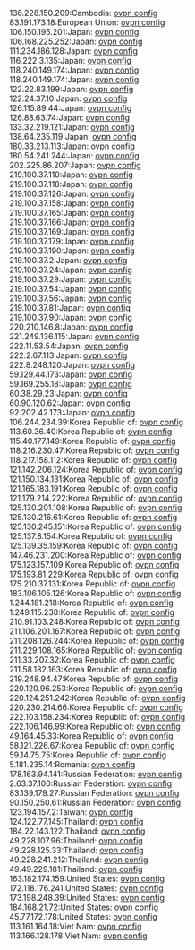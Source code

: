 136.228.150.209:Cambodia: [ovpn config](vpn/136_228_150_209.ovpn)  
83.191.173.18:European Union: [ovpn config](vpn/83_191_173_18.ovpn)  
106.150.195.201:Japan: [ovpn config](vpn/106_150_195_201.ovpn)  
106.168.225.252:Japan: [ovpn config](vpn/106_168_225_252.ovpn)  
111.234.186.128:Japan: [ovpn config](vpn/111_234_186_128.ovpn)  
116.222.3.135:Japan: [ovpn config](vpn/116_222_3_135.ovpn)  
118.240.149.174:Japan: [ovpn config](vpn/118_240_149_174.ovpn)  
118.240.149.174:Japan: [ovpn config](vpn/118_240_149_174.ovpn)  
122.22.83.199:Japan: [ovpn config](vpn/122_22_83_199.ovpn)  
122.24.37.10:Japan: [ovpn config](vpn/122_24_37_10.ovpn)  
126.115.89.44:Japan: [ovpn config](vpn/126_115_89_44.ovpn)  
126.88.63.74:Japan: [ovpn config](vpn/126_88_63_74.ovpn)  
133.32.219.121:Japan: [ovpn config](vpn/133_32_219_121.ovpn)  
138.64.235.119:Japan: [ovpn config](vpn/138_64_235_119.ovpn)  
180.33.213.113:Japan: [ovpn config](vpn/180_33_213_113.ovpn)  
180.54.241.244:Japan: [ovpn config](vpn/180_54_241_244.ovpn)  
202.225.86.207:Japan: [ovpn config](vpn/202_225_86_207.ovpn)  
219.100.37.110:Japan: [ovpn config](vpn/219_100_37_110.ovpn)  
219.100.37.118:Japan: [ovpn config](vpn/219_100_37_118.ovpn)  
219.100.37.126:Japan: [ovpn config](vpn/219_100_37_126.ovpn)  
219.100.37.158:Japan: [ovpn config](vpn/219_100_37_158.ovpn)  
219.100.37.165:Japan: [ovpn config](vpn/219_100_37_165.ovpn)  
219.100.37.166:Japan: [ovpn config](vpn/219_100_37_166.ovpn)  
219.100.37.169:Japan: [ovpn config](vpn/219_100_37_169.ovpn)  
219.100.37.179:Japan: [ovpn config](vpn/219_100_37_179.ovpn)  
219.100.37.190:Japan: [ovpn config](vpn/219_100_37_190.ovpn)  
219.100.37.2:Japan: [ovpn config](vpn/219_100_37_2.ovpn)  
219.100.37.24:Japan: [ovpn config](vpn/219_100_37_24.ovpn)  
219.100.37.29:Japan: [ovpn config](vpn/219_100_37_29.ovpn)  
219.100.37.54:Japan: [ovpn config](vpn/219_100_37_54.ovpn)  
219.100.37.56:Japan: [ovpn config](vpn/219_100_37_56.ovpn)  
219.100.37.81:Japan: [ovpn config](vpn/219_100_37_81.ovpn)  
219.100.37.90:Japan: [ovpn config](vpn/219_100_37_90.ovpn)  
220.210.146.8:Japan: [ovpn config](vpn/220_210_146_8.ovpn)  
221.249.136.115:Japan: [ovpn config](vpn/221_249_136_115.ovpn)  
222.11.53.54:Japan: [ovpn config](vpn/222_11_53_54.ovpn)  
222.2.67.113:Japan: [ovpn config](vpn/222_2_67_113.ovpn)  
222.8.248.120:Japan: [ovpn config](vpn/222_8_248_120.ovpn)  
59.129.44.173:Japan: [ovpn config](vpn/59_129_44_173.ovpn)  
59.169.255.18:Japan: [ovpn config](vpn/59_169_255_18.ovpn)  
60.38.29.23:Japan: [ovpn config](vpn/60_38_29_23.ovpn)  
60.90.120.62:Japan: [ovpn config](vpn/60_90_120_62.ovpn)  
92.202.42.173:Japan: [ovpn config](vpn/92_202_42_173.ovpn)  
106.244.234.39:Korea Republic of: [ovpn config](vpn/106_244_234_39.ovpn)  
113.60.36.40:Korea Republic of: [ovpn config](vpn/113_60_36_40.ovpn)  
115.40.177.149:Korea Republic of: [ovpn config](vpn/115_40_177_149.ovpn)  
118.216.230.47:Korea Republic of: [ovpn config](vpn/118_216_230_47.ovpn)  
118.217.158.112:Korea Republic of: [ovpn config](vpn/118_217_158_112.ovpn)  
121.142.206.124:Korea Republic of: [ovpn config](vpn/121_142_206_124.ovpn)  
121.150.134.131:Korea Republic of: [ovpn config](vpn/121_150_134_131.ovpn)  
121.165.183.191:Korea Republic of: [ovpn config](vpn/121_165_183_191.ovpn)  
121.179.214.222:Korea Republic of: [ovpn config](vpn/121_179_214_222.ovpn)  
125.130.201.108:Korea Republic of: [ovpn config](vpn/125_130_201_108.ovpn)  
125.130.216.61:Korea Republic of: [ovpn config](vpn/125_130_216_61.ovpn)  
125.130.245.151:Korea Republic of: [ovpn config](vpn/125_130_245_151.ovpn)  
125.137.8.154:Korea Republic of: [ovpn config](vpn/125_137_8_154.ovpn)  
125.139.35.159:Korea Republic of: [ovpn config](vpn/125_139_35_159.ovpn)  
147.46.231.200:Korea Republic of: [ovpn config](vpn/147_46_231_200.ovpn)  
175.123.157.109:Korea Republic of: [ovpn config](vpn/175_123_157_109.ovpn)  
175.193.81.229:Korea Republic of: [ovpn config](vpn/175_193_81_229.ovpn)  
175.210.37.131:Korea Republic of: [ovpn config](vpn/175_210_37_131.ovpn)  
183.106.105.126:Korea Republic of: [ovpn config](vpn/183_106_105_126.ovpn)  
1.244.181.218:Korea Republic of: [ovpn config](vpn/1_244_181_218.ovpn)  
1.249.115.238:Korea Republic of: [ovpn config](vpn/1_249_115_238.ovpn)  
210.91.103.248:Korea Republic of: [ovpn config](vpn/210_91_103_248.ovpn)  
211.106.201.167:Korea Republic of: [ovpn config](vpn/211_106_201_167.ovpn)  
211.208.126.244:Korea Republic of: [ovpn config](vpn/211_208_126_244.ovpn)  
211.229.108.165:Korea Republic of: [ovpn config](vpn/211_229_108_165.ovpn)  
211.33.207.32:Korea Republic of: [ovpn config](vpn/211_33_207_32.ovpn)  
211.58.182.163:Korea Republic of: [ovpn config](vpn/211_58_182_163.ovpn)  
219.248.94.47:Korea Republic of: [ovpn config](vpn/219_248_94_47.ovpn)  
220.120.96.253:Korea Republic of: [ovpn config](vpn/220_120_96_253.ovpn)  
220.124.251.242:Korea Republic of: [ovpn config](vpn/220_124_251_242.ovpn)  
220.230.214.66:Korea Republic of: [ovpn config](vpn/220_230_214_66.ovpn)  
222.103.158.234:Korea Republic of: [ovpn config](vpn/222_103_158_234.ovpn)  
222.106.146.99:Korea Republic of: [ovpn config](vpn/222_106_146_99.ovpn)  
49.164.45.33:Korea Republic of: [ovpn config](vpn/49_164_45_33.ovpn)  
58.121.226.67:Korea Republic of: [ovpn config](vpn/58_121_226_67.ovpn)  
59.14.75.75:Korea Republic of: [ovpn config](vpn/59_14_75_75.ovpn)  
5.181.235.14:Romania: [ovpn config](vpn/5_181_235_14.ovpn)  
178.163.94.141:Russian Federation: [ovpn config](vpn/178_163_94_141.ovpn)  
2.63.37.100:Russian Federation: [ovpn config](vpn/2_63_37_100.ovpn)  
83.139.179.27:Russian Federation: [ovpn config](vpn/83_139_179_27.ovpn)  
90.150.250.61:Russian Federation: [ovpn config](vpn/90_150_250_61.ovpn)  
123.194.157.2:Taiwan: [ovpn config](vpn/123_194_157_2.ovpn)  
124.122.77.145:Thailand: [ovpn config](vpn/124_122_77_145.ovpn)  
184.22.143.122:Thailand: [ovpn config](vpn/184_22_143_122.ovpn)  
49.228.107.96:Thailand: [ovpn config](vpn/49_228_107_96.ovpn)  
49.228.125.33:Thailand: [ovpn config](vpn/49_228_125_33.ovpn)  
49.228.241.212:Thailand: [ovpn config](vpn/49_228_241_212.ovpn)  
49.49.229.181:Thailand: [ovpn config](vpn/49_49_229_181.ovpn)  
163.182.174.159:United States: [ovpn config](vpn/163_182_174_159.ovpn)  
172.118.176.241:United States: [ovpn config](vpn/172_118_176_241.ovpn)  
173.198.248.39:United States: [ovpn config](vpn/173_198_248_39.ovpn)  
184.168.21.72:United States: [ovpn config](vpn/184_168_21_72.ovpn)  
45.77.172.178:United States: [ovpn config](vpn/45_77_172_178.ovpn)  
113.161.164.18:Viet Nam: [ovpn config](vpn/113_161_164_18.ovpn)  
113.166.128.178:Viet Nam: [ovpn config](vpn/113_166_128_178.ovpn)  

